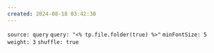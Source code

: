 ```yaml
---
created: 2024-08-18 03:42:30
---
```

`source: query`
`query: "<% tp.file.folder(true) %>"`
`minFontSize: 5`
`weight: 3`
`shuffle: true`
